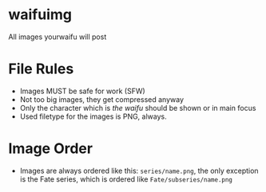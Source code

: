 # waifuimg

All images yourwaifu will post

# File Rules

* Images MUST be safe for work (SFW)
* Not too big images, they get compressed anyway
* Only the character which is _the waifu_ should be shown or in main focus
* Used filetype for the images is PNG, always.

# Image Order

* Images are always ordered like this: `series/name.png`, the only exception is the Fate series, which is ordered like `Fate/subseries/name.png`